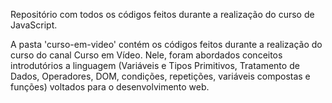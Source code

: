 Repositório com todos os códigos feitos durante a realização do curso de JavaScript.

A pasta 'curso-em-video' contém os códigos feitos durante a realização do curso do canal Curso em Vídeo. Nele, foram abordados conceitos introdutórios a linguagem (Variáveis e Tipos Primitivos, Tratamento de Dados, Operadores, DOM, condições, repetições, variáveis compostas e funções) voltados para o desenvolvimento web.